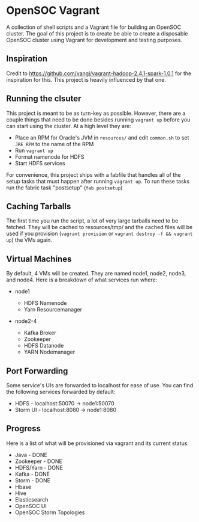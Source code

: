 # OpenSOC Vagrant

A collection of shell scripts and a Vagrant file for building an OpenSOC cluster. The goal of this project is to create be able to create a disposable OpenSOC cluster using Vagrant for development and testing purposes.

## Inspiration

Credit to https://github.com/vangj/vagrant-hadoop-2.4.1-spark-1.0.1 for the inspiration for this. This project is heavily influenced by that one.


## Running the clsuter

This project is meant to be as turn-key as possible. However, there are a couple things that need to be done besides running `vagrant up` before you can start using the cluster. At a high level they are:

* Place an RPM for Oracle's JVM in `resources/` and edit `common.sh` to set `JRE_RPM` to the name of the RPM
* Run `vagrant up`
* Format namenode for HDFS
* Start HDFS services

For convenience, this project ships with a fabfile that handles all of the setup tasks that must happen after running `vagrant up`. To run these tasks run the fabric task "postsetup" (`fab postsetup`)

## Caching Tarballs

The first time you run the script, a lot of very large tarballs need to be fetched. They will be cached to resources/tmp/ and the cached files will be used if you provision (`vagrant provision` or `vagrant destroy -f && vagrant up`) the VMs again.


## Virtual Machines

By default, 4 VMs will be created. They are named node1, node2, node3, and node4. Here is a breakdown of what services run where:

* node1
  * HDFS Namenode
  * Yarn Resourcemanager

* node2-4
  * Kafka Broker
  * Zookeeper
  * HDFS Datanode
  * YARN Nodemanager

## Port Forwarding

Some service's UIs are forwarded to localhost for ease of use. You can find the following services forwarded by default:

* HDFS - localhost:50070 -> node1:50070
* Storm UI - localhost:8080 -> node1:8080

## Progress

Here is a list of what will be provisioned via vagrant and its current status:

* Java - DONE
* Zookeeper - DONE
* HDFS/Yarn - DONE
* Kafka - DONE 
* Storm - DONE
* Hbase
* Hive
* Elasticsearch
* OpenSOC UI
* OpenSOC Storm Topologies

